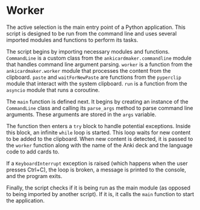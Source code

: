 # Worker

The active selection is the main entry point of a Python application. This script is designed to be run from the command line and uses several imported modules and functions to perform its tasks.

The script begins by importing necessary modules and functions. `CommandLine` is a custom class from the `ankicardmaker.commandline` module that handles command line argument parsing. `worker` is a function from the `ankicardmaker.worker` module that processes the content from the clipboard. `paste` and `waitForNewPaste` are functions from the `pyperclip` module that interact with the system clipboard. `run` is a function from the `asyncio` module that runs a coroutine.

The `main` function is defined next. It begins by creating an instance of the `CommandLine` class and calling its `parse_args` method to parse command line arguments. These arguments are stored in the `args` variable.

The function then enters a `try` block to handle potential exceptions. Inside this block, an infinite `while` loop is started. This loop waits for new content to be added to the clipboard. When new content is detected, it is passed to the `worker` function along with the name of the Anki deck and the language code to add cards to.

If a `KeyboardInterrupt` exception is raised (which happens when the user presses Ctrl+C), the loop is broken, a message is printed to the console, and the program exits.

Finally, the script checks if it is being run as the main module (as opposed to being imported by another script). If it is, it calls the `main` function to start the application.
